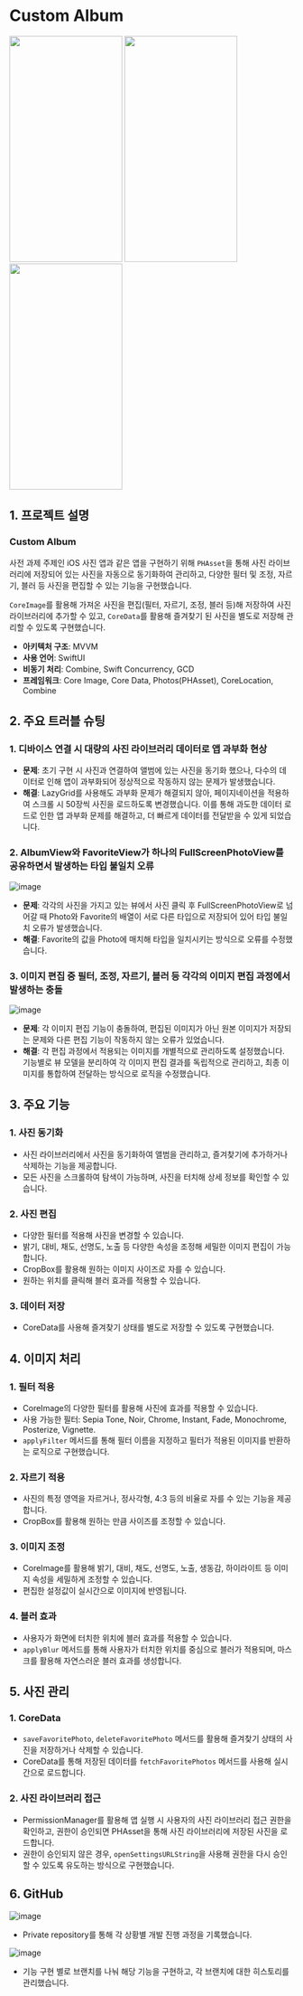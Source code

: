 # **Custom Album**

<img src="https://github.com/user-attachments/assets/5f8da2c2-2bc6-459e-b9b3-721e6e20706d" width="200" height="400"/>  <img src="https://github.com/user-attachments/assets/2701678b-b34b-4e9d-81ef-3cd7adc0150a" width="200" height="400"/>  <img src="https://github.com/user-attachments/assets/d085729e-e034-48e2-99b5-f1dc1b07e192" width="200" height="400"/> 



## 1. 프로젝트 설명

### Custom Album

사전 과제 주제인 iOS 사진 앱과 같은 앱을 구현하기 위해 `PHAsset`을 통해 사진 라이브러리에 저장되어 있는 사진을 자동으로 동기화하여 관리하고, 다양한 필터 및 조정, 자르기, 블러 등 사진을 편집할 수 있는 기능을 구현했습니다.

`CoreImage`를 활용해 가져온 사진을 편집(필터, 자르기, 조정, 블러 등)해 저장하여 사진 라이브러리에 추가할 수 있고, `CoreData`를 활용해 즐겨찾기 된 사진을 별도로 저장해 관리할 수 있도록 구현했습니다.

- **아키텍처 구조**: MVVM
- **사용 언어**: SwiftUI
- **비동기 처리**: Combine, Swift Concurrency, GCD
- **프레임워크**: Core Image, Core Data, Photos(PHAsset), CoreLocation, Combine

## 2. 주요 트러블 슈팅

### 1. 디바이스 연결 시 대량의 사진 라이브러리 데이터로 앱 과부화 현상

- **문제**: 초기 구현 시 사진과 연결하여 앨범에 있는 사진을 동기화 했으나, 다수의 데이터로 인해 앱이 과부화되어 정상적으로 작동하지 않는 문제가 발생했습니다.
- **해결**: LazyGrid를 사용해도 과부화 문제가 해결되지 않아, 페이지네이션을 적용하여 스크롤 시 50장씩 사진을 로드하도록 변경했습니다. 이를 통해 과도한 데이터 로드로 인한 앱 과부화 문제를 해결하고, 더 빠르게 데이터를 전달받을 수 있게 되었습니다.

### 2. AlbumView와 FavoriteView가 하나의 FullScreenPhotoView를 공유하면서 발생하는 타입 불일치 오류

![image](https://github.com/user-attachments/assets/3e9abdc0-2acf-480c-8a89-3a338a0333b6)


- **문제**: 각각의 사진을 가지고 있는 뷰에서 사진 클릭 후 FullScreenPhotoView로 넘어갈 때 Photo와 Favorite의 배열이 서로 다른 타입으로 저장되어 있어 타입 불일치 오류가 발생했습니다.
- **해결**: Favorite의 값을 Photo에 매치해 타입을 일치시키는 방식으로 오류를 수정했습니다.

### 3. 이미지 편집 중 필터, 조정, 자르기, 블러 등 각각의 이미지 편집 과정에서 발생하는 충돌

![image](https://github.com/user-attachments/assets/b318240b-795e-4c94-a867-396a3b4333b4)

- **문제**: 각 이미지 편집 기능이 충돌하여, 편집된 이미지가 아닌 원본 이미지가 저장되는 문제와 다른 편집 기능이 작동하지 않는 오류가 있었습니다.
- **해결**: 각 편집 과정에서 적용되는 이미지를 개별적으로 관리하도록 설정했습니다. 기능별로 뷰 모델을 분리하여 각 이미지 편집 결과를 독립적으로 관리하고, 최종 이미지를 통합하여 전달하는 방식으로 로직을 수정했습니다.

## 3. 주요 기능

### 1. 사진 동기화

- 사진 라이브러리에서 사진을 동기화하여 앨범을 관리하고, 즐겨찾기에 추가하거나 삭제하는 기능을 제공합니다.
- 모든 사진을 스크롤하여 탐색이 가능하며, 사진을 터치해 상세 정보를 확인할 수 있습니다.

### 2. 사진 편집

- 다양한 필터를 적용해 사진을 변경할 수 있습니다.
- 밝기, 대비, 채도, 선명도, 노출 등 다양한 속성을 조정해 세밀한 이미지 편집이 가능합니다.
- CropBox를 활용해 원하는 이미지 사이즈로 자를 수 있습니다.
- 원하는 위치를 클릭해 블러 효과를 적용할 수 있습니다.

### 3. 데이터 저장

- CoreData를 사용해 즐겨찾기 상태를 별도로 저장할 수 있도록 구현했습니다.

## 4. 이미지 처리

### 1. 필터 적용

- CoreImage의 다양한 필터를 활용해 사진에 효과를 적용할 수 있습니다.
- 사용 가능한 필터: Sepia Tone, Noir, Chrome, Instant, Fade, Monochrome, Posterize, Vignette.
- `applyFilter` 메서드를 통해 필터 이름을 지정하고 필터가 적용된 이미지를 반환하는 로직으로 구현했습니다.

### 2. 자르기 적용

- 사진의 특정 영역을 자르거나, 정사각형, 4:3 등의 비율로 자를 수 있는 기능을 제공합니다.
- CropBox를 활용해 원하는 만큼 사이즈를 조정할 수 있습니다.

### 3. 이미지 조정

- CoreImage를 활용해 밝기, 대비, 채도, 선명도, 노출, 생동감, 하이라이트 등 이미지 속성을 세밀하게 조정할 수 있습니다.
- 편집한 설정값이 실시간으로 이미지에 반영됩니다.

### 4. 블러 효과

- 사용자가 화면에 터치한 위치에 블러 효과를 적용할 수 있습니다.
- `applyBlur` 메서드를 통해 사용자가 터치한 위치를 중심으로 블러가 적용되며, 마스크를 활용해 자연스러운 블러 효과를 생성합니다.

## 5. 사진 관리

### 1. CoreData

- `saveFavoritePhoto`, `deleteFavoritePhoto` 메서드를 활용해 즐겨찾기 상태의 사진을 저장하거나 삭제할 수 있습니다.
- CoreData를 통해 저장된 데이터를 `fetchFavoritePhotos` 메서드를 사용해 실시간으로 로드합니다.

### 2. 사진 라이브러리 접근

- PermissionManager를 활용해 앱 실행 시 사용자의 사진 라이브러리 접근 권한을 확인하고, 권한이 승인되면 PHAsset을 통해 사진 라이브러리에 저장된 사진을 로드합니다.
- 권한이 승인되지 않은 경우, `openSettingsURLString`을 사용해 권한을 다시 승인할 수 있도록 유도하는 방식으로 구현했습니다.

## 6. GitHub

![image](https://github.com/user-attachments/assets/2462cb96-0d7f-40dc-82b7-12e3b4eedeec)


- Private repository를 통해 각 상황별 개발 진행 과정을 기록했습니다.

![image](https://github.com/user-attachments/assets/bc475bf3-c83f-4550-8d3d-aeb99681d02e)


- 기능 구현 별로 브랜치를 나눠 해당 기능을 구현하고, 각 브랜치에 대한 히스토리를 관리했습니다.
